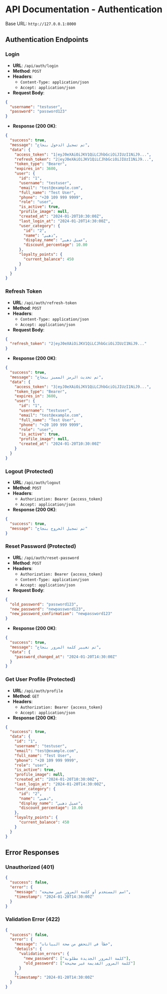 # API Documentation - Authentication

Base URL: `http://127.0.0.1:8000`

## Authentication Endpoints

### Login
- **URL**: `/api/auth/login`
- **Method**: `POST`
- **Headers**:
  - `Content-Type: application/json`
  - `Accept: application/json`
- **Request Body**:
```json
{
  "username": "testuser",
  "password": "password123"
}
```
- **Response (200 OK)**:
```json
{
  "success": true,
  "message": "تم تسجيل الدخول بنجاح",
  "data": {
    "access_token": "1|eyJ0eXAiOiJKV1QiLCJhbGciOiJIUzI1NiJ9...",
    "refresh_token": "2|eyJ0eXAiOiJKV1QiLCJhbGciOiJIUzI1NiJ9...",
    "token_type": "Bearer",
    "expires_in": 3600,
    "user": {
      "id": "1",
      "username": "testuser",
      "email": "test@example.com",
      "full_name": "Test User",
      "phone": "+20 109 999 9999",
      "role": "user",
      "is_active": true,
      "profile_image": null,
      "created_at": "2024-01-20T10:30:00Z",
      "last_login_at": "2024-01-20T14:30:00Z",
      "user_category": {
        "id": "2",
        "name": "ذهبي",
        "display_name": "عميل ذهبي",
        "discount_percentage": 10.00
      },
      "loyalty_points": {
        "current_balance": 450
      }
    }
  }
}
```

### Refresh Token
- **URL**: `/api/auth/refresh-token`
- **Method**: `POST`
- **Headers**:
  - `Content-Type: application/json`
  - `Accept: application/json`
- **Request Body**:
```json
{
  "refresh_token": "2|eyJ0eXAiOiJKV1QiLCJhbGciOiJIUzI1NiJ9..."
}
```
- **Response (200 OK)**:
```json
{
  "success": true,
  "message": "تم تحديث الرمز المميز بنجاح",
  "data": {
    "access_token": "3|eyJ0eXAiOiJKV1QiLCJhbGciOiJIUzI1NiJ9...",
    "token_type": "Bearer",
    "expires_in": 3600,
    "user": {
      "id": "1",
      "username": "testuser",
      "email": "test@example.com",
      "full_name": "Test User",
      "phone": "+20 109 999 9999",
      "role": "user",
      "is_active": true,
      "profile_image": null,
      "created_at": "2024-01-20T10:30:00Z"
    }
  }
}
```

### Logout (Protected)
- **URL**: `/api/auth/logout`
- **Method**: `POST`
- **Headers**:
  - `Authorization: Bearer {access_token}`
  - `Accept: application/json`
- **Response (200 OK)**:
```json
{
  "success": true,
  "message": "تم تسجيل الخروج بنجاح"
}
```

### Reset Password (Protected)
- **URL**: `/api/auth/reset-password`
- **Method**: `POST`
- **Headers**:
  - `Authorization: Bearer {access_token}`
  - `Content-Type: application/json`
  - `Accept: application/json`
- **Request Body**:
```json
{
  "old_password": "password123",
  "new_password": "newpassword123",
  "new_password_confirmation": "newpassword123"
}
```
- **Response (200 OK)**:
```json
{
  "success": true,
  "message": "تم تغيير كلمة المرور بنجاح",
  "data": {
    "password_changed_at": "2024-01-20T14:30:00Z"
  }
}
```

### Get User Profile (Protected)
- **URL**: `/api/auth/profile`
- **Method**: `GET`
- **Headers**:
  - `Authorization: Bearer {access_token}`
  - `Accept: application/json`
- **Response (200 OK)**:
```json
{
  "success": true,
  "data": {
    "id": "1",
    "username": "testuser",
    "email": "test@example.com",
    "full_name": "Test User",
    "phone": "+20 109 999 9999",
    "role": "user",
    "is_active": true,
    "profile_image": null,
    "created_at": "2024-01-20T10:30:00Z",
    "last_login_at": "2024-01-20T14:30:00Z",
    "user_category": {
      "id": "2",
      "name": "ذهبي",
      "display_name": "عميل ذهبي",
      "discount_percentage": 10.00
    },
    "loyalty_points": {
      "current_balance": 450
    }
  }
}
```

## Error Responses

### Unauthorized (401)
```json
{
  "success": false,
  "error": {
    "message": "اسم المستخدم أو كلمة المرور غير صحيحة",
    "timestamp": "2024-01-20T14:30:00Z"
  }
}
```

### Validation Error (422)
```json
{
  "success": false,
  "error": {
    "message": "خطأ في التحقق من صحة البيانات",
    "details": {
      "validation_errors": {
        "new_password": ["كلمة المرور الجديدة مطلوبة"],
        "old_password": ["كلمة المرور القديمة غير صحيحة"]
      }
    },
    "timestamp": "2024-01-20T14:30:00Z"
  }
}
```
